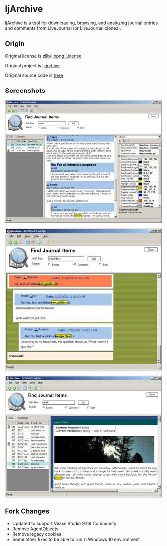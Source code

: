 ljArchive
===

ljArchive is a tool for downloading, browsing, and analyzing journal entries and comments from LiveJournal (or LiveJournal clones).

Origin
---

Original license is [zlib/libpng License](https://opensource.org/licenses/Zlib)

Original project is [ljarchive](https://sourceforge.net/projects/ljarchive/)

Original source code is [here](http://svn.code.sf.net/p/ljarchive/code/trunk/)

Screenshots
---

![](screen1.jpg)

![](screen2.jpg)

![](screen3.jpg)

Fork Changes
---

* Updated to support Visual Studio 2019 Community
* Remove AgentObjects
* Remove legacy cookies
* Some other fixes to be able to run in Windows 10 environment